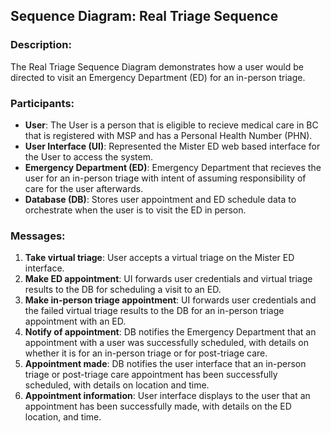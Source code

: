 ## Sequence Diagram: Real Triage Sequence

### Description:
The Real Triage Sequence Diagram demonstrates how a user would be directed to visit an Emergency Department (ED) for an in-person triage.

### Participants:
- **User**: The User is a person that is eligible to recieve medical care in BC that is registered with MSP and has a Personal Health Number (PHN).
- **User Interface (UI)**: Represented the Mister ED web based interface for the User to access the system.
- **Emergency Department (ED)**: Emergency Department that recieves the user for an in-person triage with intent of assuming responsibility of care for the user afterwards.
- **Database (DB)**: Stores user appointment and ED schedule data to orchestrate when the user is to visit the ED in person.

### Messages:
1. **Take virtual triage**: User accepts a virtual triage on the Mister ED interface.
2. **Make ED appointment**: UI forwards user credentials and virtual triage results to the DB for scheduling a visit to an ED.
3. **Make in-person triage appointment**: UI forwards user credentials and the failed virtual triage results to the DB for an in-person triage appointment with an ED.
4. **Notify of appointment**: DB notifies the Emergency Department that an appointment with a user was successfully scheduled, with details on whether it is for an in-person triage or for post-triage care.
5. **Appointment made**: DB notifies the user interface that an in-person triage or post-triage care appointment has been successfully scheduled, with details on location and time.
6. **Appointment information**: User interface displays to the user that an appointment has been successfully made, with details on the ED location, and time.
